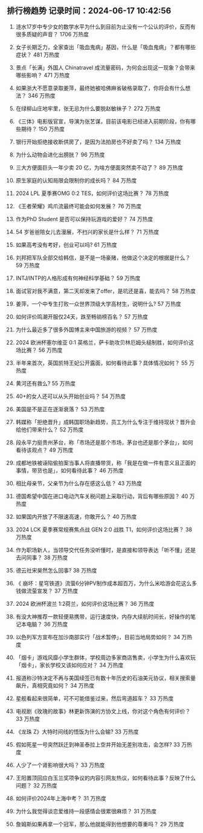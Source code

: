 
## 排行榜趋势 记录时间：2024-06-17 10:42:56
  
  1. 涟水17岁中专少女的数学水平为什么到目前为止没有一个公认的评价，反而有很多质疑的声音？ 1706 万热度
    
  2. 女子长期乏力，全家查出「吸血鬼病」基因，什么是「吸血鬼病」？都有哪些症状？ 481 万热度
    
  3. 景点「长满」外国人 Chinatravel 成流量密码，为何会出现这一现象？会带来哪些影响？ 471 万热度
    
  4. 如果浙大不愿意录取姜萍，最终她被哈佛麻省破格录取了，你将会有什么想法？ 346 万热度
    
  5. 在绿柳山庄地牢里，张无忌为什么要脱赵敏袜子？ 272 万热度
    
  6. 《三体》电影版官宣，导演为张艺谋，目前该电影已经进入前期阶段，你有哪些期待？ 150 万热度
    
  7. 银行开始拒绝接收断供房了，是因为法拍房也不好卖了吗？ 134 万热度
    
  8. 为什么动物会进化出膀胱？ 96 万热度
    
  9. 三大方便面巨头一年少卖 20 亿，为啥方便面突然卖不动了？ 89 万热度
    
  10. 原生家庭的认知局限会限制你的成长吗？ 84 万热度
    
  11. 2024 LPL 夏季赛OMG 0:2 TES，如何评价这场比赛？ 78 万热度
    
  12. 《王者荣耀》鸡爪流最终可能会如何发展？ 76 万热度
    
  13. 作为PhD Student 是否可以保持玩游戏的爱好？ 74 万热度
    
  14. 54 岁爸爸陪女儿去漫展，不扫兴的家长是什么样？ 71 万热度
    
  15. 如果高考没有考好，创业可以吗? 61 万热度
    
  16. 刘邦把军队全部交给韩信，是不是一场豪赌，他做这个决定的根据是什么？ 59 万热度
    
  17. INTJ/INTP的人格形成有何神经科学基础？ 59 万热度
    
  18. 面试官对我不满意，第二天却发来了offer，是坑还是喜，能去吗？ 58 万热度
    
  19. 姜萍，一个中专生打败一众世界顶级大学高材生，说明什么? 57 万热度
    
  20. 如何评价鸣潮开服仅24天，跌至畅销榜百名？ 57 万热度
    
  21. 为什么最近多了很多外国博主来中国旅游的视频？ 57 万热度
    
  22. 2024 欧洲杯塞尔维亚 0:1 英格兰，萨卡助攻贝林厄姆头槌制胜，如何评价这场比赛？ 56 万热度
    
  23. 半年来首次，英国凯特王妃公开露面，如何看待此事？具体情况如何？ 55 万热度
    
  24. 黄河还有救么? 55 万热度
    
  25. 40+的女人还可以从头开始创业吗？ 54 万热度
    
  26. 美国是不是正在逐渐衰落？ 53 万热度
    
  27. 韩媒称「拒绝晋升」成韩国职场新趋势，员工为什么专注于维持现状？晋升会给他们带来什么？ 52 万热度
    
  28. 段永平力挺贵州茅台，称「市场还是那个市场，茅台也还是那个茅台」，如何看待该观点？ 49 万热度
    
  29. 成都地铁被诬陷偷拍案当事人将直播带货，称「我是在做一件有意义且正面的事情，带货也是」，如何看待此事？ 46 万热度
    
  30. 相比母亲节，父亲节为什么存在感这么低？ 43 万热度
    
  31. 德国希望中国在进口电动汽车关税问题上采取行动，背后有哪些原因？ 40 万热度
    
  32. 如果国内开放了不限速高速，你敢开么？ 40 万热度
    
  33. 2024 LCK 夏季赛常规赛焦点战 GEN 2:0 战胜 T1，如何评价这场比赛？ 38 万热度
    
  34. 作为职场新人，当领导交代任务没听懂时，是直接和领导表达「听不懂」还是去问同事？ 38 万热度
    
  35. 德云社宋昊然怎么回事? 38 万热度
    
  36. 《 崩坏：星穹铁道》流萤6分钟PV制作成本超百万，为什么米哈游会花这么多钱做流萤宣发？ 37 万热度
    
  37. 2024 欧洲杯波兰 1:2荷兰，如何评价这场比赛？ 36 万热度
    
  38. 有没大神推荐一款轻便易携带，运行速度快，内存大续航时间长，好操作的笔记本电脑？ 36 万热度
    
  39. 以色列军方宣布在加沙南部实行「战术暂停」，目前当地局势如何？ 34 万热度
    
  40. 「烟卡」游戏风靡小学生群体，学校周边多家商店售卖，小学生为什么喜欢玩「烟卡」，家长学校又该如何应对？ 34 万热度
    
  41. 报道称沙特决定不再与美国续签已有数十年历史的石油美元协议，相关搜索量飙升，真相究竟如何？ 34 万热度
    
  42. 星舰看起来很简单，可不可能借鉴过来，然后弯道超车？ 33 万热度
    
  43. 电视剧《玫瑰的故事》林更新饰演的方协文上线，你对这个角色有何评价？ 33 万热度
    
  44. 《龙珠 Z》大特时间线的悟饭为什么会输? 33 万热度
    
  45. 假如死星一号突然跃迁到神圣泰拉上空并开始无差别攻击，会怎样? 33 万热度
    
  46. 人少了一个肾影响很大吗？ 33 万热度
    
  47. 王阳置顶回应白玉兰奖项争议的内容引网友热议，如何看待此事？反映了什么问题？ 32 万热度
    
  48. 如何评价2024年上海中考？ 31 万热度
    
  49. 为什么我觉得谈恋爱维持一段感情会很累很麻烦？ 31 万热度
    
  50. 詹姆斯如果再拿一个冠军，那么他就能得到他想要的尊重吗？ 29 万热度
    